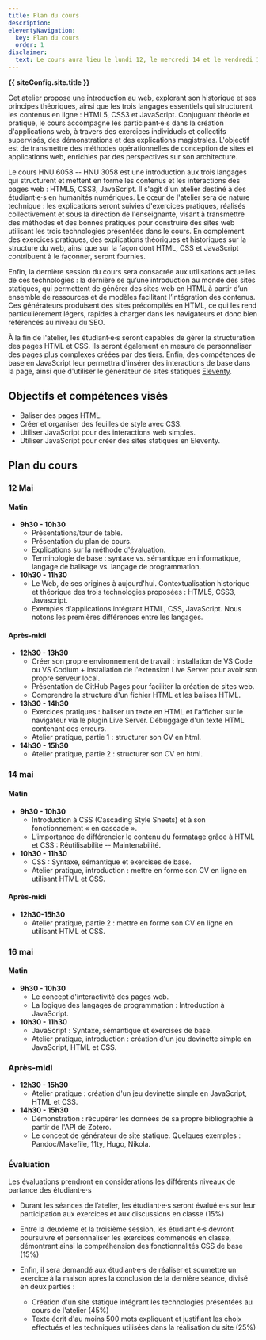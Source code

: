 ```yaml
---
title: Plan du cours
description: 
eleventyNavigation:
  key: Plan du cours
  order: 1
disclaimer:
  text: Le cours aura lieu le lundi 12, le mercredi 14 et le vendredi 16, de 9h30 à 11h30 et de 12h30 à 15h30.
---
```


**{{ siteConfig.site.title }}**

Cet atelier propose une introduction au web, explorant son historique et ses principes théoriques, ainsi que les trois langages essentiels qui structurent les contenus en ligne : HTML5, CSS3 et JavaScript. Conjuguant théorie et pratique, le cours accompagne les participant·e·s dans la création d'applications web, à travers des exercices individuels et collectifs supervisés, des démonstrations et des explications magistrales. L'objectif est de transmettre des méthodes opérationnelles de conception de sites et applications web, enrichies par des perspectives sur son architecture.


Le cours HNU 6058 -- HNU 3058 est une introduction aux trois langages qui structurent et mettent en forme les contenus et les interactions des pages web&nbsp;: HTML5, CSS3, JavaScript. Il s'agit d'un atelier destiné à des étudiant·e·s en humanités numériques. Le cœur de l'atelier sera de nature technique : les explications seront suivies d'exercices pratiques, réalisés collectivement et sous la direction de l'enseignante, visant à transmettre des méthodes et des bonnes pratiques pour construire des sites web utilisant les trois technologies présentées dans le cours. En complément des exercices pratiques, des explications théoriques et historiques sur la structure du web, ainsi que sur la façon dont HTML, CSS et JavaScript contribuent à le façonner, seront fournies.

Enfin, la dernière session du cours sera consacrée aux utilisations actuelles de ces technologies : la dernière se qu’une introduction au monde des sites statiques, qui permettent de générer des sites web en HTML à partir d’un ensemble de ressources et de modèles facilitant l’intégration des contenus. Ces générateurs produisent des sites précompilés en HTML, ce qui les rend particulièrement légers, rapides à charger dans les navigateurs et donc bien référencés au niveau du SEO.

À la fin de l'atelier, les étudiant·e·s seront capables de gérer la structuration des pages HTML et CSS. Ils seront également en mesure de personnaliser des pages plus complexes créées par des tiers. Enfin, des compétences de base en JavaScript leur permettra d'insérer des interactions de base dans la page, ainsi que d'utiliser le générateur de sites statiques [Eleventy](https://www.11ty.dev/). 
    
## Objectifs et compétences visés
- Baliser des pages HTML. 
- Créer et organiser des feuilles de style avec CSS. 
- Utiliser JavaScript pour des interactions web simples.
- Utiliser JavaScript pour créer des sites statiques en Eleventy.

## Plan du cours
### 12 Mai
#### Matin
- **9h30 - 10h30**
  - Présentations/tour de table.
  - Présentation du plan de cours. 
  - Explications sur la méthode d'évaluation. 
  - Terminologie de base : syntaxe vs. sémantique en informatique, langage de balisage vs. langage de programmation.
- **10h30 - 11h30**
  - Le Web, de ses origines à aujourd'hui. Contextualisation historique et théorique des trois technologies proposées : HTML5, CSS3, Javascript.
  - Exemples d'applications intégrant HTML, CSS, JavaScript. Nous notons les premières différences entre les langages.

#### Après-midi
- **12h30 - 13h30**
  - Créer son propre environnement de travail : installation de VS Code ou VS Codium + installation de l'extension Live Server pour avoir son propre serveur local.
  - Présentation de GitHub Pages pour faciliter la création de sites web.
  - Comprendre la structure d'un fichier HTML et les balises HTML.
- **13h30 - 14h30**
  - Exercices pratiques : baliser un texte en HTML et l'afficher sur le navigateur via le plugin Live Server. Débuggage d'un texte HTML contenant des erreurs.
  - Atelier pratique, partie 1 : structurer son CV en html.
- **14h30 - 15h30**
  - Atelier pratique, partie 2 : structurer son CV en html.
 

### 14 mai
#### Matin
- **9h30 - 10h30**
  - Introduction à CSS (Cascading Style Sheets) et à son fonctionnement « en cascade ».
  - L'importance de différencier le contenu du formatage grâce à HTML et CSS : Réutilisabilité -- Maintenabilité.
- **10h30 - 11h30**
  - CSS : Syntaxe, sémantique et exercises de base.
  - Atelier pratique, introduction : mettre en forme son CV en ligne en utilisant HTML et CSS.

#### Après-midi
- **12h30-15h30**
  - Atelier pratique, partie 2 : mettre en forme son CV en ligne en utilisant HTML et CSS.

### 16 mai
#### Matin
- **9h30 - 10h30**
  - Le concept d'interactivité des pages web.
  - La logique des langages de programmation : Introduction à JavaScript.
- **10h30 - 11h30**
  - JavaScript : Syntaxe, sémantique et exercises de base.
  - Atelier pratique, introduction : création d'un jeu devinette simple en JavaScript, HTML et CSS.

### Après-midi
- **12h30 - 15h30**
  - Atelier pratique : création d'un jeu devinette simple en JavaScript, HTML et CSS.
- **14h30 - 15h30**
  - Démonstration : récupérer les données de sa propre bibliographie à partir de l'API de Zotero.
  - Le concept de générateur de site statique. Quelques exemples : Pandoc/Makefile, 11ty, Hugo, Nikola.

### Évaluation

Les évaluations prendront en considerations les différents niveaux de partance des étudiant·e·s

- Durant les séances de l’atelier, les étudiant·e·s seront évalué·e·s sur leur participation aux exercices et aux discussions en classe (15%)

- Entre la deuxième et la troisième session, les étudiant·e·s devront poursuivre et personnaliser les exercices commencés en classe, démontrant ainsi la compréhension des fonctionnalités CSS de base (15%)

- Enfin, il sera demandé aux étudiant·e·s de réaliser et soumettre un exercice à la maison après la conclusion de la dernière séance, divisé en deux parties :
  - Création d'un site statique intégrant les technologies présentées au cours de l'atelier (45%)
  - Texte écrit d'au moins 500 mots expliquant et justifiant les choix effectués et les techniques utilisées dans la réalisation du site (25%)